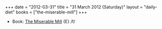 +++
date = "2012-03-31"
title = "31 March 2012 (Saturday)"
layout = "daily-diet"
books = ["the-miserable-mill"]
+++

<ul>
<li class="entry Book">Book: <a href="/books/the-miserable-mill">The Miserable Mill</a> {E} /f/</li>
</ul>
